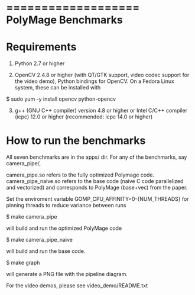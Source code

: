 ===================
PolyMage Benchmarks
===================

Requirements
============

1) Python 2.7 or higher

2) OpenCV 2.4.8 or higher (with QT/GTK support, video codec support for the 
video demo), Python bindings for OpenCV. On a Fedora Linux system, these can 
be installed with 

$ sudo yum -y install opencv python-opencv

3) g++ (GNU C++ compiler) version 4.8 or higher or Intel C/C++ compiler (icpc) 
12.0 or higher (recommended: icpc 14.0 or higher)

How to run the benchmarks
=========================

All seven benchmarks are in the apps/ dir. For any of the benchmarks, say 
camera_pipe/,

camera_pipe.so refers to the fully optimized Polymage code.  
camera_pipe_naive.so refers to the base code (naive C code parallelized and 
vectorized) and corresponds to PolyMage (base+vec) from the paper.

Set the enviroment variable GOMP_CPU_AFFINITY=0-{NUM_THREADS} for pinning threads to reduce variance between runs

$ make camera_pipe

will build and run the optimized PolyMage code

$ make camera_pipe_naive

will build and run the base code.

$ make graph 

will generate a PNG file with the pipeline diagram.

For the video demos, please see video_demo/README.txt
